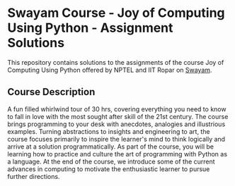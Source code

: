 # Swayam Course - Joy of Computing Using Python - Assignment Solutions

This repository contains solutions to the assignments of the course Joy of Computing Using Python offered by NPTEL and IIT Ropar on [Swayam](https://onlinecourses.nptel.ac.in/noc23_cs20/preview).

## Course Description
A fun filled whirlwind tour of 30 hrs, covering everything you need to know to fall in love with the most sought after skill of the 21st century. The course brings programming to your desk with anecdotes, analogies and illustrious examples. Turning abstractions to insights and engineering to art, the course focuses primarily to inspire the learner's mind to think logically and arrive at a solution programmatically. As part of the course, you will be learning how to practice and culture the art of programming with Python as a language. At the end of the course, we introduce some of the current advances in computing to motivate the enthusiastic learner to pursue further directions.

